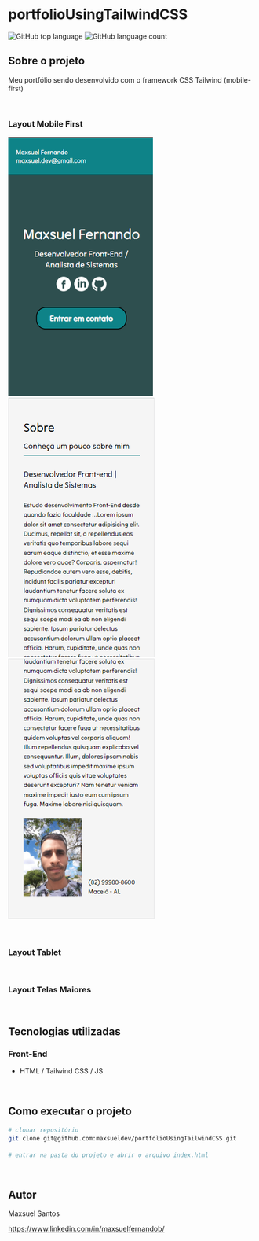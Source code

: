 # portfolioUsingTailwindCSS

![GitHub top language](https://img.shields.io/github/languages/top/maxsueldev/portfolioUsingTailwindCSS?color=green)
![GitHub language count](https://img.shields.io/github/languages/count/maxsueldev/portfolioUsingTailwindCSS?color=green)

## Sobre o projeto
Meu portfólio sendo desenvolvido com o framework CSS Tailwind (mobile-first)

<br>

### Layout Mobile First

![Print screen mobile portfolio2.0](img/print/mobile/print1.png)
![Print screen mobile portfolio2.0](img/print/mobile/print2.png)
![Print screen mobile portfolio2.0](img/print/mobile/print3.png)

<br>

### Layout Tablet

<br>

### Layout Telas Maiores

<br>

## Tecnologias utilizadas

### Front-End
* HTML / Tailwind CSS / JS

<br>

## Como executar o projeto
```bash
# clonar repositório
git clone git@github.com:maxsueldev/portfolioUsingTailwindCSS.git

# entrar na pasta do projeto e abrir o arquivo index.html
```

<br>

## Autor
Maxsuel Santos

<https://www.linkedin.com/in/maxsuelfernandob/>
